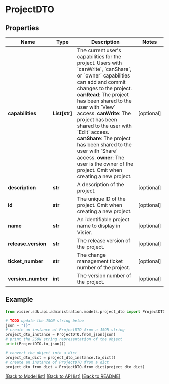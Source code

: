 # ProjectDTO


## Properties

Name | Type | Description | Notes
------------ | ------------- | ------------- | -------------
**capabilities** | **List[str]** | The current user&#39;s capabilities for the project. Users with &#x60;canWrite&#x60;, &#x60;canShare&#x60;, or &#x60;owner&#x60; capabilities can add and commit changes to the project.  **canRead**: The project has been shared to the user with &#x60;View&#x60; access.  **canWrite**: The project has been shared to the user with &#x60;Edit&#x60; access.  **canShare**: The project has been shared to the user with &#x60;Share&#x60; access.  **owner**: The user is the owner of the project.  Omit when creating a new project. | [optional] 
**description** | **str** | A description of the project. | [optional] 
**id** | **str** | The unique ID of the project. Omit when creating a new project. | [optional] 
**name** | **str** | An identifiable project name to display in Visier. | [optional] 
**release_version** | **str** | The release version of the project. | [optional] 
**ticket_number** | **str** | The change management ticket number of the project. | [optional] 
**version_number** | **int** | The version number of the project. | [optional] 

## Example

```python
from visier.sdk.api.administration.models.project_dto import ProjectDTO

# TODO update the JSON string below
json = "{}"
# create an instance of ProjectDTO from a JSON string
project_dto_instance = ProjectDTO.from_json(json)
# print the JSON string representation of the object
print(ProjectDTO.to_json())

# convert the object into a dict
project_dto_dict = project_dto_instance.to_dict()
# create an instance of ProjectDTO from a dict
project_dto_from_dict = ProjectDTO.from_dict(project_dto_dict)
```
[[Back to Model list]](../README.md#documentation-for-models) [[Back to API list]](../README.md#documentation-for-api-endpoints) [[Back to README]](../README.md)


